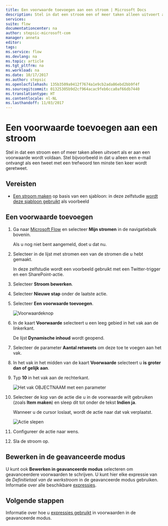 ```yaml
---
title: Een voorwaarde toevoegen aan een stroom | Microsoft Docs
description: Stel in dat een stroom een of meer taken alleen uitvoert als er aan een voorwaarde wordt voldaan.
services: 
suite: flow
documentationcenter: na
author: stepsic-microsoft-com
manager: anneta
editor: 
tags: 
ms.service: flow
ms.devlang: na
ms.topic: article
ms.tgt_pltfrm: na
ms.workload: na
ms.date: 10/17/2017
ms.author: stepsic
ms.openlocfilehash: 135b3509a9412f7674a1e9cb2ada86ebd2bb9f4f
ms.sourcegitcommit: 01325305b9d2cf964acac9feb6cca0af66db7440
ms.translationtype: HT
ms.contentlocale: nl-NL
ms.lasthandoff: 11/03/2017
---
```

# <a name="add-a-condition-to-a-flow"></a>Een voorwaarde toevoegen aan een stroom

Stel in dat een stroom een of meer taken alleen uitvoert als er aan een voorwaarde wordt voldaan. Stel bijvoorbeeld in dat u alleen een e-mail ontvangt als een tweet met een trefwoord ten minste tien keer wordt geretweet.

## <a name="prerequisites"></a>Vereisten

* [Een stroom maken](get-started-logic-template.md) op basis van een sjabloon: in deze zelfstudie [wordt deze sjabloon gebruikt](https://flow.microsoft.com/galleries/public/templates/e78571e5c70e4806a18eeacba5a897c8/) als voorbeeld

## <a name="add-a-condition"></a>Een voorwaarde toevoegen

1. Ga naar [Microsoft Flow](https://flow.microsoft.com) en selecteer **Mijn stromen** in de navigatiebalk bovenin.

    Als u nog niet bent aangemeld, doet u dat nu.

1. Selecteer in de lijst met stromen een van de stromen die u hebt gemaakt.

    In deze zelfstudie wordt een voorbeeld gebruikt met een Twitter-trigger en een SharePoint-actie.

1. Selecteer **Stroom bewerken**.

1. Selecteer **Nieuwe stap** onder de laatste actie.

1. Selecteer **Een voorwaarde toevoegen**.

    ![Voorwaardeknop](./media/add-condition/add-condition.png)

1. In de kaart **Voorwaarde** selecteert u een leeg gebied in het vak aan de linkerkant.

    De lijst **Dynamische inhoud** wordt geopend.

1. Selecteer de parameter **Aantal retweets** om deze toe te voegen aan het vak.

1. In het vak in het midden van de kaart **Voorwaarde** selecteert u **is groter dan of gelijk aan**.

1. Typ **10** in het vak aan de rechterkant.

    ![Het vak OBJECTNAAM met een parameter](./media/add-condition/specify-condition.png)

1. Selecteer de kop van de actie die u in de voorwaarde wilt gebruiken (zoals **Item maken**) en sleep dit tot onder de tekst **Indien ja**.

    Wanneer u de cursor loslaat, wordt de actie naar dat vak verplaatst.

    ![Actie slepen](./media/add-condition/drag-action.png)

1. Configureer de actie naar wens.

1. Sla de stroom op.

## <a name="edit-in-advanced-mode"></a>Bewerken in de geavanceerde modus

U kunt ook **Bewerken in geavanceerde modus** selecteren om geavanceerdere voorwaarden te schrijven. U kunt hier elke expressie van de *Definitietaal van de werkstroom* in de geavanceerde modus gebruiken. Informatie over alle beschikbare [expressies](https://msdn.microsoft.com/library/azure/mt643789.aspx).

## <a name="next-steps"></a>Volgende stappen

Informatie over hoe u [expressies gebruikt](use-expressions-in-conditions.md) in voorwaarden in de geavanceerde modus.
